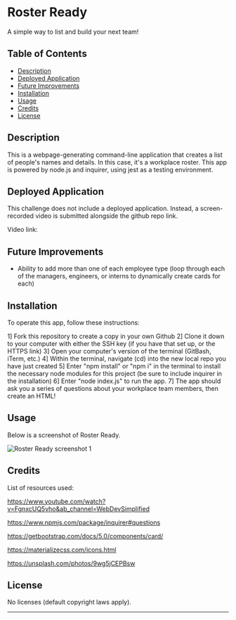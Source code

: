 # Roster Ready
A simple way to list and build your next team!

## Table of Contents

- [Description](#description)
- [Deployed Application](#deployed-application)
- [Future Improvements](#future-improvements)
- [Installation](#installation)
- [Usage](#usage)
- [Credits](#credits)
- [License](#license)

## Description
This is a webpage-generating command-line application that creates a list of people's names and details. In this case, it's a workplace roster. This app is powered by node.js and inquirer, using jest as a testing environment.


## Deployed Application

This challenge does not include a deployed application. Instead, a screen-recorded video is submitted alongside the github repo link.

Video link:



## Future Improvements

 * Ability to add more than one of each employee type (loop through each of the managers, engineers, or interns to dynamically create cards for each)

## Installation

To operate this app, follow these instructions:

1] Fork this repository to create a copy in your own Github
2] Clone it down to your computer with either the SSH key (if you have that set up, or the HTTPS link)
3] Open your computer's version of the terminal (GitBash, iTerm, etc.)
4] Within the terminal, navigate (cd) into the new local repo you have just created
5] Enter "npm install" or "npm i" in the terminal to install the necessary node modules for this project (be sure to include inquirer in the installation)
6] Enter "node index.js" to run the app.
7] The app should ask you a series of questions about your workplace team members, then create an HTML!

## Usage

Below is a screenshot of Roster Ready.

![Roster Ready screenshot 1](./assets/images/roster_ready_screenshot1.PNG)

## Credits

List of resources used:

https://www.youtube.com/watch?v=FgnxcUQ5vho&ab_channel=WebDevSimplified

https://www.npmjs.com/package/inquirer#questions

https://getbootstrap.com/docs/5.0/components/card/

https://materializecss.com/icons.html

https://unsplash.com/photos/9wg5jCEPBsw

## License

No licenses (default copyright laws apply).

---